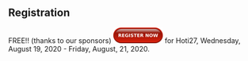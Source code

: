 ## Registration

FREE!! (thanks to our sponsors) [![Register Now](/assets/img/regnow-100px.png)](https://hoti.123signup.com/event/registration/rnsmq) for Hoti27, Wednesday, August 19, 2020 - Friday, August, 21, 2020.
